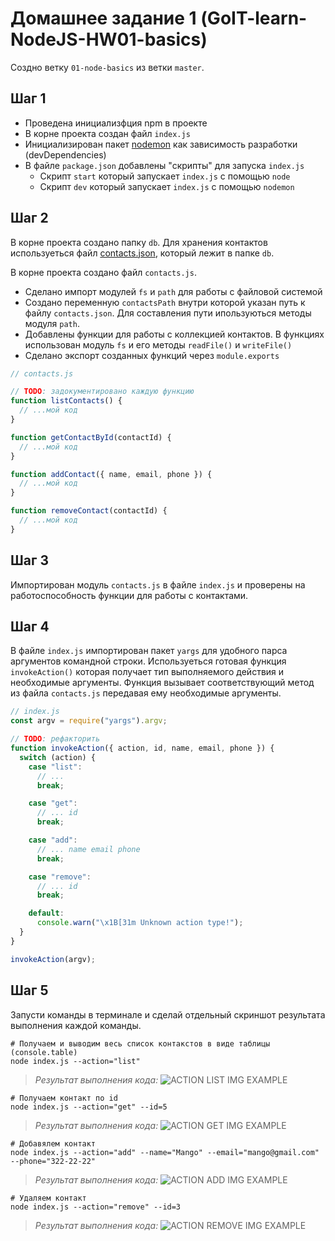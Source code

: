 ﻿# Домашнее задание 1 (GoIT-learn-NodeJS-HW01-basics)

Создно ветку `01-node-basics` из ветки `master`.

## Шаг 1

- Проведена инициализфция npm в проекте
- В корне проекта создан файл `index.js`
- Инициализирован пакет [nodemon](https://www.npmjs.com/package/nodemon) как зависимость
  разработки (devDependencies)
- В файле `package.json` добавлены "скрипты" для запуска `index.js`
  - Скрипт `start` который запускает `index.js` с помощью `node`
  - Скрипт `dev` который запускает `index.js` с помощью `nodemon`

## Шаг 2

В корне проекта создано папку `db`. Для хранения контактов используеться
файл [contacts.json](./contacts.json), который лежит в папке `db`.

В корне проекта создано файл `contacts.js`.

- Сделано импорт модулей `fs` и `path` для работы с файловой системой
- Создано переменную `contactsPath` внутри которой указан путь к файлу `contacts.json`.
  Для составления пути ипользуються методы модуля `path`.
- Добавлены функции для работы с коллекцией контактов. В функциях использован модуль
  `fs` и его методы `readFile()` и `writeFile()`
- Сделано экспорт созданных функций через `module.exports`

```js
// contacts.js

// TODO: задокументировано каждую функцию
function listContacts() {
  // ...мой код
}

function getContactById(contactId) {
  // ...мой код
}

function addContact({ name, email, phone }) {
  // ...мой код
}

function removeContact(contactId) {
  // ...мой код
}
```

## Шаг 3

Импортирован модуль `contacts.js` в файле `index.js` и проверены на
работоспособность функции для работы с контактами.

## Шаг 4

В файле `index.js` импортирован пакет `yargs` для удобного парса аргументов
командной строки. Используеться готовая функция `invokeAction()` которая получает
тип выполняемого действия и необходимые аргументы. Функция вызывает
соответствующий метод из файла `contacts.js` передавая ему необходимые
аргументы.

```js
// index.js
const argv = require("yargs").argv;

// TODO: рефакторить
function invokeAction({ action, id, name, email, phone }) {
  switch (action) {
    case "list":
      // ...
      break;

    case "get":
      // ... id
      break;

    case "add":
      // ... name email phone
      break;

    case "remove":
      // ... id
      break;

    default:
      console.warn("\x1B[31m Unknown action type!");
  }
}

invokeAction(argv);
```

## Шаг 5

Запусти команды в терминале и сделай отдельный скриншот результата выполнения
каждой команды.

```shell
# Получаем и выводим весь список контакстов в виде таблицы (console.table)
node index.js --action="list"
```

>*Результат выполнения кода:*
![ACTION LIST IMG EXAMPLE](https://prnt.sc/rm5erc "action=list")

```shell
# Получаем контакт по id
node index.js --action="get" --id=5
```

>*Результат выполнения кода:*
![ACTION GET IMG EXAMPLE](https://prnt.sc/rm5fbc "action=get")

```shell
# Добавялем контакт
node index.js --action="add" --name="Mango" --email="mango@gmail.com" --phone="322-22-22"
```

>*Результат выполнения кода:*
![ACTION ADD IMG EXAMPLE](https://prnt.sc/rm5fo0 "action=add")

```shell
# Удаляем контакт
node index.js --action="remove" --id=3
```

>*Результат выполнения кода:*
![ACTION REMOVE IMG EXAMPLE](https://prnt.sc/rm5g1b "action=remove")
